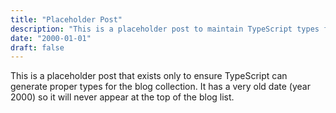 ```yaml
---
title: "Placeholder Post"
description: "This is a placeholder post to maintain TypeScript types for the blog collection."
date: "2000-01-01"
draft: false
---
```


This is a placeholder post that exists only to ensure TypeScript can generate proper types for the blog collection. It has a very old date (year 2000) so it will never appear at the top of the blog list.
